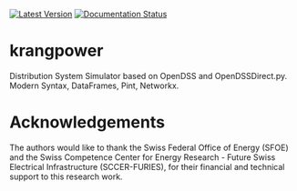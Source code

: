 [![Latest Version](https://img.shields.io/pypi/v/krangpower.svg)](https://pypi.python.org/pypi/krangpower/)
[![Documentation Status](https://readthedocs.org/projects/krangpower/badge/?version=master)](https://krangpower.readthedocs.io/en/master/?badge=master)

# krangpower
Distribution System Simulator based on OpenDSS and OpenDSSDirect.py. Modern Syntax, DataFrames, Pint, Networkx.

# Acknowledgements
The authors would like to thank the Swiss Federal Office of Energy (SFOE) and the Swiss Competence Center for Energy Research - Future Swiss Electrical Infrastructure (SCCER-FURIES), for their financial and technical support to this research work.
